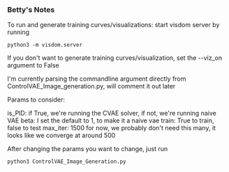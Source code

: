 ### Betty's Notes 

To run and generate training curves/visualizations: start visdom server by running

```
python3 -m visdom.server
```

If you don't want to generate training curves/visualization, set the --viz_on argument to False

I'm currently parsing the commandline argument directly from ControlVAE_Image_generation.py, will comment it out later

Params to consider:

is_PID: if True, we're running the CVAE solver, if not, we're running naive VAE
beta: I set the default to 1, to make it a naive vae
train: True to train, false to test
max_iter: 1500 for now, we probably don't need this many, it looks like we converge at around 500

After changing the params you want to change, just run 

```
python3 ControlVAE_Image_Generation.py
```